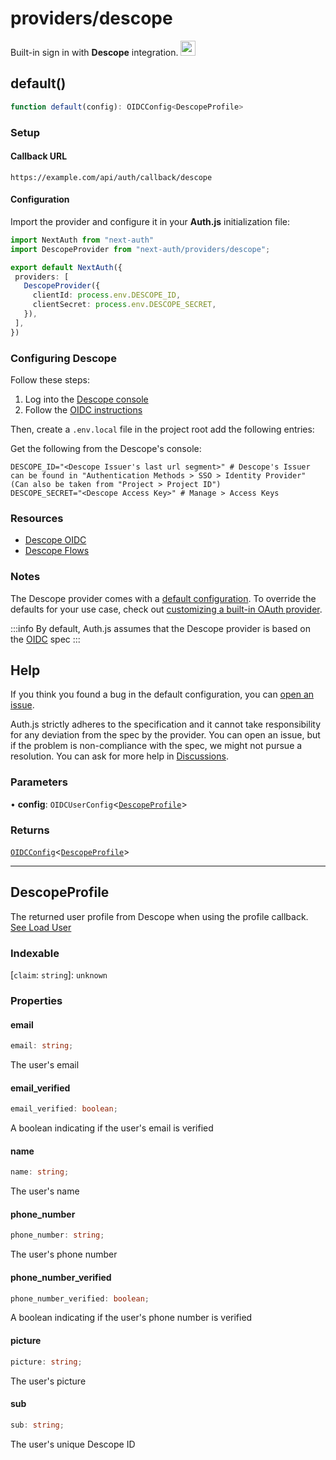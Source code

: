 # providers/descope

<div style={{display: "flex", justifyContent: "space-between", alignItems: "center"}}>
<span style={{fontSize: "1.35rem" }}>
 Built-in sign in with <b>Descope</b> integration.
</span>
<a href="https://descope.com" style={{backgroundColor: "#000000", padding: "12px", borderRadius: "100%" }}>
  <img style={{display: "block"}} src="https://authjs.dev/img/providers/descope.svg" width="24"/>
</a>
</div>

## default()

```ts
function default(config): OIDCConfig<DescopeProfile>
```

### Setup

#### Callback URL
```
https://example.com/api/auth/callback/descope
```

#### Configuration

Import the provider and configure it in your **Auth.js** initialization file:

```ts title="pages/api/auth/[...nextauth].ts"
import NextAuth from "next-auth"
import DescopeProvider from "next-auth/providers/descope";

export default NextAuth({
 providers: [
   DescopeProvider({
     clientId: process.env.DESCOPE_ID,
     clientSecret: process.env.DESCOPE_SECRET,
   }),
 ],
})
```

### Configuring Descope

Follow these steps:

1. Log into the [Descope console](https://app.descope.com)
2. Follow the [OIDC instructions](https://docs.descope.com/customize/auth/oidc)

Then, create a `.env.local` file in the project root add the following entries:

Get the following from the Descope's console:
```
DESCOPE_ID="<Descope Issuer's last url segment>" # Descope's Issuer can be found in "Authentication Methods > SSO > Identity Provider" (Can also be taken from "Project > Project ID")
DESCOPE_SECRET="<Descope Access Key>" # Manage > Access Keys
```

### Resources

- [Descope OIDC](https://docs.descope.com/customize/auth/oidc)
- [Descope Flows](https://docs.descope.com/customize/flows)

### Notes

The Descope provider comes with a [default configuration](https://github.com/nextauthjs/next-auth/blob/main/packages/core/src/providers/descope.ts). To override the defaults for your use case, check out [customizing a built-in OAuth provider](https://authjs.dev/guides/providers/custom-provider#override-default-options).

:::info
By default, Auth.js assumes that the Descope provider is based on the [OIDC](https://openid.net/specs/openid-connect-core-1_0.html) spec
:::

## Help

If you think you found a bug in the default configuration, you can [open an issue](https://authjs.dev/new/provider-issue).

Auth.js strictly adheres to the specification and it cannot take responsibility for any deviation from
the spec by the provider. You can open an issue, but if the problem is non-compliance with the spec,
we might not pursue a resolution. You can ask for more help in [Discussions](https://authjs.dev/new/github-discussions).

### Parameters

• **config**: `OIDCUserConfig`\<[`DescopeProfile`](descope.md#descopeprofile)\>

### Returns

[`OIDCConfig`](../providers.md#oidcconfig)\<[`DescopeProfile`](descope.md#descopeprofile)\>

***

## DescopeProfile

The returned user profile from Descope when using the profile callback.
[See Load User](https://docs.descope.com/api/openapi/usermanagement/operation/LoadUser/)

### Indexable

 \[`claim`: `string`\]: `unknown`

### Properties

#### email

```ts
email: string;
```

The user's email

#### email\_verified

```ts
email_verified: boolean;
```

A boolean indicating if the user's email is verified

#### name

```ts
name: string;
```

The user's name

#### phone\_number

```ts
phone_number: string;
```

The user's phone number

#### phone\_number\_verified

```ts
phone_number_verified: boolean;
```

A boolean indicating if the user's phone number is verified

#### picture

```ts
picture: string;
```

The user's picture

#### sub

```ts
sub: string;
```

The user's unique Descope ID
